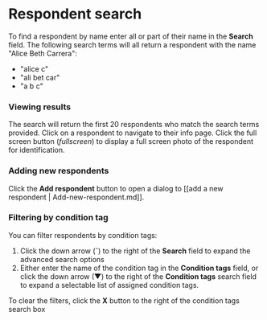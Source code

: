 # Respondent search

To find a respondent by name enter all or part of their name in the **Search** field. The following search terms will 
all return a respondent with the name "Alice Beth Carrera":
- "alice c"
- "ali bet car"
- "a b c"

### Viewing results

The search will return the first 20 respondents who match the search terms provided. Click on a respondent to navigate 
to their info page. Click the full screen button (<i class="icon material-icons">fullscreen</i>) to display a full 
screen photo of the respondent for identification.

### Adding new respondents

Click the **Add respondent** button to open a dialog to [[add a new respondent | Add-new-respondent.md]].

### Filtering by condition tag

You can filter respondents by condition tags:
1. Click the down arrow (&caron;) to the right of the **Search** field to expand the advanced search options
2. Either enter the name of the condition tag in the **Condition tags** field, or click the down arrow (▼) to the right 
of the **Condition tags** search field to expand a selectable list of assigned condition tags.

To clear the filters, click the **X** button to the right of the condition tags search box
